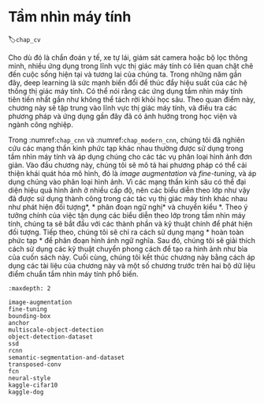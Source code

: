 # Tầm nhìn máy tính
:label:`chap_cv`

Cho dù đó là chẩn đoán y tế, xe tự lái, giám sát camera hoặc bộ lọc thông minh, nhiều ứng dụng trong lĩnh vực thị giác máy tính có liên quan chặt chẽ đến cuộc sống hiện tại và tương lai của chúng ta. Trong những năm gần đây, deep learning là sức mạnh biến đổi để thúc đẩy hiệu suất của các hệ thống thị giác máy tính. Có thể nói rằng các ứng dụng tầm nhìn máy tính tiên tiến nhất gần như không thể tách rời khỏi học sâu. Theo quan điểm này, chương này sẽ tập trung vào lĩnh vực thị giác máy tính, và điều tra các phương pháp và ứng dụng gần đây đã có ảnh hưởng trong học viện và ngành công nghiệp. 

Trong :numref:`chap_cnn` và :numref:`chap_modern_cnn`, chúng tôi đã nghiên cứu các mạng thần kinh phức tạp khác nhau thường được sử dụng trong tầm nhìn máy tính và áp dụng chúng cho các tác vụ phân loại hình ảnh đơn giản. Vào đầu chương này, chúng tôi sẽ mô tả hai phương pháp có thể cải thiện khái quát hóa mô hình, đó là *image augmentation* và *fine-tuning*, và áp dụng chúng vào phân loại hình ảnh. Vì các mạng thần kinh sâu có thể đại diện hiệu quả hình ảnh ở nhiều cấp độ, nên các biểu diễn theo lớp như vậy đã được sử dụng thành công trong các tác vụ thị giác máy tính khác nhau như phát hiện đối tượng*, * phân đoạn ngữ nghị* và chuyển kiểu *. Theo ý tưởng chính của việc tận dụng các biểu diễn theo lớp trong tầm nhìn máy tính, chúng ta sẽ bắt đầu với các thành phần và kỹ thuật chính để phát hiện đối tượng. Tiếp theo, chúng tôi sẽ chỉ ra cách sử dụng mạng * hoàn toàn phức tạp * để phân đoạn hình ảnh ngữ nghĩa. Sau đó, chúng tôi sẽ giải thích cách sử dụng các kỹ thuật chuyển phong cách để tạo ra hình ảnh như bìa của cuốn sách này. Cuối cùng, chúng tôi kết thúc chương này bằng cách áp dụng các tài liệu của chương này và một số chương trước trên hai bộ dữ liệu điểm chuẩn tầm nhìn máy tính phổ biến.

```toc
:maxdepth: 2

image-augmentation
fine-tuning
bounding-box
anchor
multiscale-object-detection
object-detection-dataset
ssd
rcnn
semantic-segmentation-and-dataset
transposed-conv
fcn
neural-style
kaggle-cifar10
kaggle-dog
```
